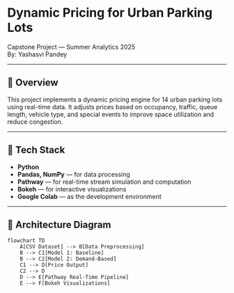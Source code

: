 # Dynamic Pricing for Urban Parking Lots

Capstone Project — Summer Analytics 2025  
By: Yashasvi Pandey

---

## 📌 Overview

This project implements a dynamic pricing engine for 14 urban parking lots using real-time data. It adjusts prices based on occupancy, traffic, queue length, vehicle type, and special events to improve space utilization and reduce congestion.

---

## 🧰 Tech Stack

- **Python**
- **Pandas, NumPy** — for data processing
- **Pathway** — for real-time stream simulation and computation
- **Bokeh** — for interactive visualizations
- **Google Colab** — as the development environment

---

## 🧠 Architecture Diagram

```mermaid
flowchart TD
    A[CSV Dataset] --> B[Data Preprocessing]
    B --> C1[Model 1: Baseline]
    B --> C2[Model 2: Demand-Based]
    C1 --> D[Price Output]
    C2 --> D
    D --> E[Pathway Real-Time Pipeline]
    E --> F[Bokeh Visualizations]
